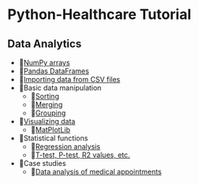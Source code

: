 # Python-Healthcare Tutorial
## Data Analytics
- :black_square_button:[NumPy arrays](https://jakevdp.github.io/PythonDataScienceHandbook/02.00-introduction-to-numpy.html)
- :black_square_button:[Pandas DataFrames](https://jakevdp.github.io/PythonDataScienceHandbook/03.00-introduction-to-pandas.html)
- :black_square_button:[Importing data from CSV files](https://cims.nyu.edu/~brenden/courses/labincp/chapters/05/00-data.html#reading-data-e-g-csvs-into-python-using-pandas)
- :black_square_button:Basic data manipulation
  - :black_square_button:[Sorting](https://jakevdp.github.io/PythonDataScienceHandbook/02.08-sorting.html)
  - :black_square_button:[Merging](https://jakevdp.github.io/PythonDataScienceHandbook/03.07-merge-and-join.html)
  - :black_square_button:[Grouping](https://jakevdp.github.io/PythonDataScienceHandbook/03.08-aggregation-and-grouping.html)
- :black_square_button:[Visualizing data](https://cims.nyu.edu/~brenden/courses/labincp/chapters/06/00-plots.html)
  - :black_square_button:[MatPlotLib](https://matplotlib.org/stable/tutorials/introductory/usage.html#sphx-glr-tutorials-introductory-usage-py)
- :black_square_button:Statistical functions
  - :black_square_button:[Regression analysis](https://cims.nyu.edu/~brenden/courses/labincp/chapters/13/00-linearregression.html)
  - :black_square_button:[T-test, P-test, R2 values, etc.](https://cims.nyu.edu/~brenden/courses/labincp/tips/ultimate-guide-ttest-python.html)
- :black_square_button:Case studies
  - :black_square_button:[Data analysis of medical appointments](https://towardsdatascience.com/exploratory-analysis-python-kaggle-data-b0afb6ec1788)
